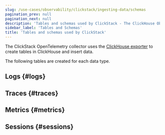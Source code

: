 ```yaml
---
slug: /use-cases/observability/clickstack/ingesting-data/schemas
pagination_prev: null
pagination_next: null
description: 'Tables and schemas used by ClickStack - The ClickHouse Observability Stack'
sidebar_label: 'Tables and Schemas'
title: 'Tables and schemas used by ClickStack'
---
```


The ClickStack OpenTelemetry collector uses the [ClickHouse exporter](https://github.com/open-telemetry/opentelemetry-collector-contrib/blob/main/exporter/clickhouseexporter/README.md) to create tables in ClickHouse and insert data.

The following tables are created for each data type.

## Logs {#logs}


## Traces {#traces}


## Metrics {#metrics}


## Sessions {#sessions}



